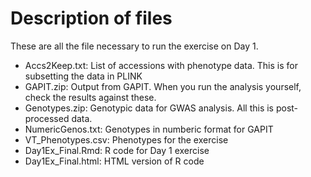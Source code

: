 # Description of files
These are all the file necessary to run the exercise on Day 1. 

* Accs2Keep.txt: List of accessions with phenotype data. This is for subsetting the data in PLINK
* GAPIT.zip: Output from GAPIT. When you run the analysis yourself, check the results against these.
* Genotypes.zip: Genotypic data for GWAS analysis. All this is post-processed data.
* NumericGenos.txt: Genotypes in numberic format for GAPIT
* VT_Phenotypes.csv: Phenotypes for the exercise
* Day1Ex_Final.Rmd: R code for Day 1 exercise
* Day1Ex_Final.html: HTML version of R code
